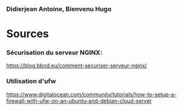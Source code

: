 ### Didierjean Antoine, Bienvenu Hugo

# Sources

### Sécurisation du serveur NGINX:

https://blog.bbnd.eu/comment-securiser-serveur-nginx/

### Utilisation d'ufw

https://www.digitalocean.com/community/tutorials/how-to-setup-a-firewall-with-ufw-on-an-ubuntu-and-debian-cloud-server

